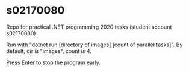 # s02170080
Repo for practical .NET programming 2020 tasks (student account s02170080)

Run with "dotnet run [directory of images] [count of parallel tasks]". By default, dir is "images", count is 4.

Press Enter to stop the program early.
